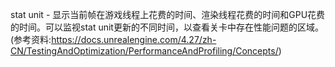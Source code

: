 stat unit - 显示当前帧在游戏线程上花费的时间、渲染线程花费的时间和GPU花费的时间。可以监视stat unit更新的不同时间，以查看关卡中存在性能问题的区域。 (参考资料:https://docs.unrealengine.com/4.27/zh-CN/TestingAndOptimization/PerformanceAndProfiling/Concepts/)